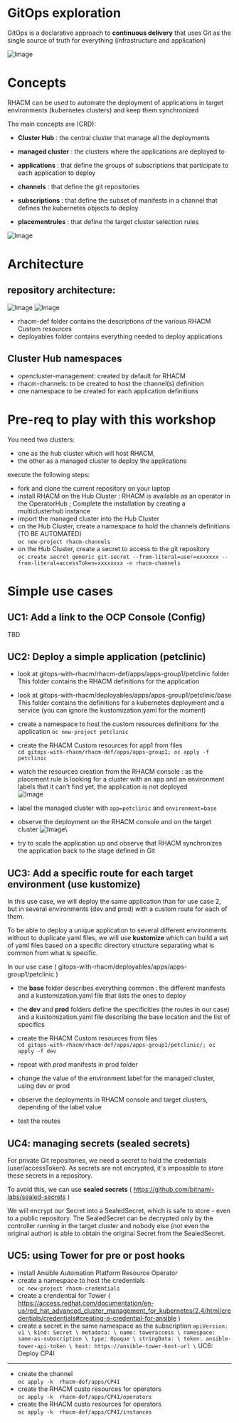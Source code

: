 GitOps exploration
=====================
GitOps is a declarative approach to **continuous delivery** that uses Git as the single source of truth for everything (infrastructure and application)

![Image](./images/DeliveryModel.png)

Concepts
========
RHACM can be used to automate the deployment of applications in target environments (kubernetes clusters) and keep them synchronized 

The main concepts are (CRD):

- **Cluster Hub** : the central cluster that manage all the deployments
- **managed cluster** : the clusters where the applications are deployed to

 
- **applications** : that define the groups of subscriptions that participate to each application to deploy
- **channels** : that define the git repositories
- **subscriptions** : that define the subset of manifests in a channel that defines the kubernetes objects to deploy
- **placementrules** : that define the target cluster selection rules

![Image](./images/application-model.jpg)

Architecture
============
repository architecture:
------------------------
![Image](./images/tree.jpg)
![Image](./images/tree2.jpg)

  - rhacm-def folder contains the descriptions of the various RHACM Custom resources
  - deployables folder contains everything needed to deploy applications

Cluster Hub namespaces
----------------------
- opencluster-management: created by default for RHACM
- rhacm-channels: to be created to host the channel(s) definition
- one namespace to be created for each application definitions

Pre-req to play with this workshop
==================================
You need two clusters:
- one as the hub cluster which will host RHACM,
- the other as a managed cluster to deploy the applications

execute the following steps:
- fork and clone the current repository on your laptop
- install RHACM on the Hub Cluster : RHACM is available as an operator in the OperatorHub ;  Complete the installation by creating a multiclusterhub instance
- import the managed cluster into the Hub Cluster
- on the Hub Cluster, create a namespace to hold the channels definitions (TO BE AUTOMATED)\
`oc new-project rhacm-channels`
- on the Hub Cluster, create a secret to access to the git repository\
`oc create secret generic git-secret --from-literal=user=xxxxxxx --from-literal=accessToken=xxxxxxxx -n rhacm-channels`

Simple use cases
=====================

UC1: Add a link to the OCP Console (Config)
-------------------------------------------
TBD

UC2: Deploy a simple application (petclinic)
--------------------------------------------
- look at gitops-with-rhacm/rhacm-def/apps/apps-group1/petclinic folder\
This folder contains the RHACM definitions for the application

- look at gitops-with-rhacm/deployables/apps/apps-group1/petclinic/base\
This folder contains the definitions for a kubernetes deployment and a service (you can ignore the kustomization.yaml for the moment)

- create a namespace to host the custom resources definitions for the application
`oc new-project petclinic`
- create the RHACM Custom resources for app1 from files\
`cd gitops-with-rhacm/rhacm-def/apps/apps-group1; oc apply -f petclinic`

- watch the resources creation from the RHACM console : as the placement rule is looking for a cluster with an app and an environment labels that it can't find yet, the application is not deployed\
![Image](./images/petclinic1.jpg)
- label the managed cluster with `app=petclinic` and `environment=base`
- observe the deployment on the RHACM console and on the target cluster
![Image](./images/petclinic2.jpg)\


- try to scale the application up and observe that RHACM synchronizes the application back to the stage defined in Git

UC3: Add a specific route for each target environment (use kustomize)
---------------------------------------------------------------
In this use case, we will deploy the same application than for use case 2, but in several environments (dev and prod) with a custom route for each of them.

To be able to deploy a unique application to several different environments without to duplicate yaml files, we will use **kustomize** which can build a set of yaml files based on a specific directory structure separating what is common from what is specific.

In our use case ( gitops-with-rhacm/deployables/apps/apps-group1/petclinic )
- the **base** folder describes everything common : the different manifests and a kustomization.yaml file that lists the ones to deploy
- the **dev** and **prod** folders define the specificities (the routes in our case) and a kustomization.yaml file describing the base location and the list of specifics

- create the RHACM Custom resources from files\
`cd gitops-with-rhacm/rhacm-def/apps/apps-group1/petclinic/; oc apply -f dev`
- repeat with *prod* manifests in prod folder
- change the value of the environment label for the managed cluster, using dev or prod
- observe the deployments in RHACM console and target clusters, depending of the label value
- test the routes

UC4: managing secrets (sealed secrets)
-------------------------------------
For private Git repositories, we need a secret to hold the credentials (user/accessToken). As secrets are not encrypted, it's impossible to store these secrets in a repository.

To avoid this, we can use **sealed secrets** ( https://github.com/bitnami-labs/sealed-secrets )

We will encrypt our Secret into a SealedSecret, which is safe to store - even to a public repository. The SealedSecret can be decrypted only by the controller running in the target cluster and nobody else (not even the original author) is able to obtain the original Secret from the SealedSecret.


UC5: using Tower for pre or post hooks
---------------------------------------
- install Ansible Automation Platform Resource Operator
- create a namespace to host the credentials\
`oc new-project rhacm-credentials`
- create a crendential for Tower ( https://access.redhat.com/documentation/en-us/red_hat_advanced_cluster_management_for_kubernetes/2.4/html/credentials/credentials#creating-a-credential-for-ansible )
- create a secret in the same namespace as the subscription
`
apiVersion: v1 \
kind: Secret \
metadata: \
  name: toweraccess \
  namespace: same-as-subscription \
type: Opaque \
stringData: \
  token: ansible-tower-api-token \
  host: https://ansible-tower-host-url \
`
UC6: Deploy CP4I
---------------------------------------
- create the channel\
`oc apply -k  rhacm-def/apps/CP4I`
- create the RHACM custo resources for operators\
`oc apply -k  rhacm-def/apps/CP4I/operators`
- create the RHACM custo resources for operators\
`oc apply -k  rhacm-def/apps/CP4I/instances`



